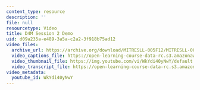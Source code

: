 ```yaml
---
content_type: resource
description: ''
file: null
resourcetype: Video
title: D4M Session 2 Demo
uid: d09a235a-e489-3a5a-c2a2-3f918b75ad12
video_files:
  archive_url: https://archive.org/download/MITRESLL-005F12/MITRESLL-005F12_L02_Demo_300k.mp4
  video_captions_file: https://open-learning-course-data-rc.s3.amazonaws.com/res-ll-005-mathematics-of-big-data-and-machine-learning-january-iap-2020/23be5e2bb3355b49b9b8a5779ca1041d_WkYdi40yNwY.vtt
  video_thumbnail_file: https://img.youtube.com/vi/WkYdi40yNwY/default.jpg
  video_transcript_file: https://open-learning-course-data-rc.s3.amazonaws.com/res-ll-005-mathematics-of-big-data-and-machine-learning-january-iap-2020/4f3387011250a09fe2b2dc4e13e37c45_WkYdi40yNwY.pdf
video_metadata:
  youtube_id: WkYdi40yNwY
---
```

